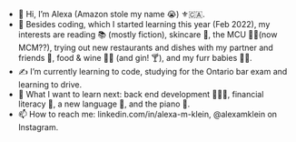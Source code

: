- 👋 Hi, I’m Alexa (Amazon stole my name 😭) ⚜️🇨🇦.
- 👀 Besides coding, which I started learning this year (Feb 2022), my interests are reading 📚 (mostly fiction), skincare 🧴, the MCU 🎥✨(now MCM??), trying out new restaurants and dishes with my partner and friends 🤩, food & wine 🍳🍷  (and gin! 🍸), and my furr babies 🐶🐱.
- ✍️ I’m currently learning to code, studying for the Ontario bar exam and learning to drive.
- 🌱 What I want to learn next: back end development 👩🏻‍💻, financial literacy 💱, a new language 💬, and the piano 🎹.
- 📫 How to reach me: linkedin.com/in/alexa-m-klein, @alexamklein on Instagram.

<!---
alexamklein/alexamklein is a ✨ special ✨ repository because its `README.md` (this file) appears on your GitHub profile.
You can click the Preview link to take a look at your changes.
--->
